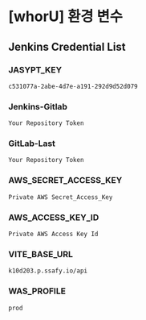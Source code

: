 <h1> [whorU] 환경 변수  </h1>

<h2> Jenkins Credential List </h2>
<h3> JASYPT_KEY </h3>

```
c531077a-2abe-4d7e-a191-292d9d52d079
```

<h3> Jenkins-Gitlab </h3>

```
Your Repository Token
```

<h3> GitLab-Last </h3>

```
Your Repository Token
```

<h3> AWS_SECRET_ACCESS_KEY </h3>

```
Private AWS Secret_Access_Key
```

<h3> AWS_ACCESS_KEY_ID </h3>

```
Private AWS Access Key Id
```

<h3> VITE_BASE_URL </h3>

```
k10d203.p.ssafy.io/api
```

<h3> WAS_PROFILE </h3>

```
prod
```
